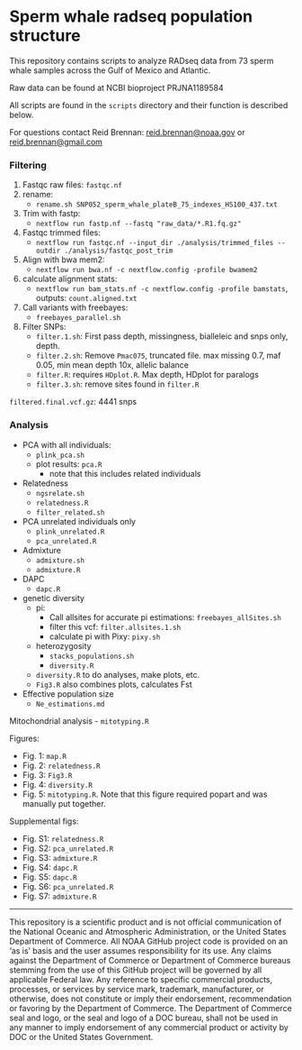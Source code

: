 # Sperm whale radseq population structure

This repository contains scripts to analyze RADseq data from 73 sperm whale samples across the Gulf of Mexico and Atlantic.

Raw data can be found at NCBI bioproject PRJNA1189584

All scripts are found in the `scripts` directory and their function is described below.

For questions contact Reid Brennan: reid.brennan@noaa.gov or reid.brennan@gmail.com



### Filtering

1. Fastqc raw files: `fastqc.nf`
2. rename:
	- `rename.sh SNP052_sperm_whale_plateB_75_indexes_HS100_437.txt`
3. Trim with fastp: 
	- `nextflow run fastp.nf --fastq "raw_data/*.R1.fq.gz"`
4. Fastqc trimmed files: 
	- `nextflow run fastqc.nf --input_dir ./analysis/trimmed_files --outdir ./analysis/fastqc_post_trim`
5. Align with bwa mem2: 
	- `nextflow run bwa.nf -c nextflow.config -profile bwamem2`
6. calculate alignment stats: 
	- `nextflow run bam_stats.nf -c nextflow.config -profile bamstats`, outputs: `count.aligned.txt`
7. Call variants with freebayes: 
	- `freebayes_parallel.sh`
8. Filter SNPs:
	- `filter.1.sh`: First pass depth, missingness, bialleleic and snps only, depth.
	- `filter.2.sh`: Remove `Pmac075`, truncated file. max missing 0.7, maf 0.05, min mean depth 10x, allelic balance
	- `filter.R`: requires `HDplot.R`. Max depth, HDplot for paralogs
	- `filter.3.sh`: remove sites found in `filter.R`

`filtered.final.vcf.gz`: 4441 snps


### Analysis

- PCA with all individuals:
	- `plink_pca.sh`
	- plot results: `pca.R`
		- note that this includes related individuals
- Relatedness
	- `ngsrelate.sh`
	- `relatedness.R`
	- `filter_related.sh`
- PCA unrelated individuals only
	- `plink_unrelated.R`
	- `pca_unrelated.R`
- Admixture
	- `admixture.sh`
	- `admixture.R`
- DAPC
	- `dapc.R`
- genetic diversity
	- pi:
		- Call allsites for accurate pi estimations: `freebayes_allSites.sh`
		- filter this vcf: `filter.allsites.1.sh`
		- calculate pi with Pixy: `pixy.sh`
	- heterozygosity
		- `stacks_populations.sh`
		- `diversity.R`
	- `diversity.R` to do analyses, make plots, etc.
	- `Fig3.R` also combines plots, calculates Fst 
- Effective population size
	- `Ne_estimations.md`

Mitochondrial analysis
	- `mitotyping.R` 


Figures:
- Fig. 1: `map.R`
- Fig. 2: `relatedness.R`
- Fig. 3: `Fig3.R`
- Fig. 4: `diversity.R`
- Fig. 5: `mitotyping.R`. Note that this figure required popart and was manually put together.

Supplemental figs:
- Fig. S1: `relatedness.R`
- Fig. S2: `pca_unrelated.R`
- Fig. S3: `admixture.R`
- Fig. S4: `dapc.R`
- Fig. S5: `dapc.R`
- Fig. S6: `pca_unrelated.R`
- Fig. S7: `admixture.R`



---

This repository is a scientific product and is not official communication of the National Oceanic and Atmospheric Administration, or the United States Department of Commerce. All NOAA GitHub project code is provided on an ‘as is’ basis and the user assumes responsibility for its use. Any claims against the Department of Commerce or Department of Commerce bureaus stemming from the use of this GitHub project will be governed by all applicable Federal law. Any reference to specific commercial products, processes, or services by service mark, trademark, manufacturer, or otherwise, does not constitute or imply their endorsement, recommendation or favoring by the Department of Commerce. The Department of Commerce seal and logo, or the seal and logo of a DOC bureau, shall not be used in any manner to imply endorsement of any commercial product or activity by DOC or the United States Government.
